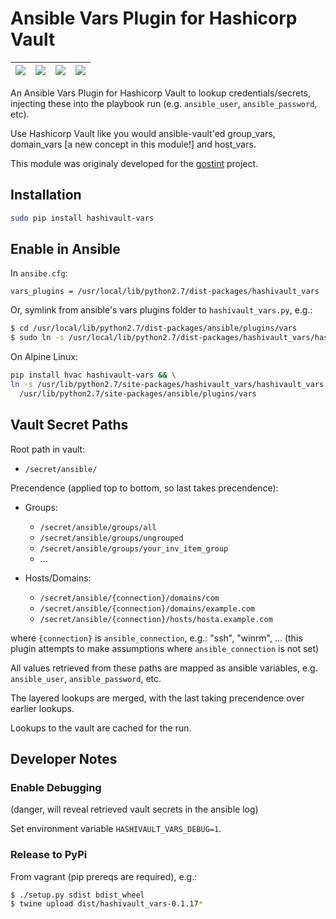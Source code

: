 # Ansible Vars Plugin for Hashicorp Vault


|![](https://img.shields.io/pypi/v/hashivault-vars.svg)|![](https://img.shields.io/pypi/status/hashivault-vars.svg)|![](https://img.shields.io/pypi/format/hashivault-vars.svg)|![](https://img.shields.io/pypi/l/hashivault-vars.svg)|
|-|-|-|-|

An Ansible Vars Plugin for Hashicorp Vault to lookup credentials/secrets,
injecting these into the playbook run (e.g. `ansible_user`, `ansible_password`,
etc).

Use Hashicorp Vault like you would ansible-vault'ed group_vars,
domain_vars [a new concept in this module!] and host_vars.

This module was originaly developed for the [gostint](https://goethite.github.io/gostint/)
project.

## Installation

```bash
sudo pip install hashivault-vars
```

## Enable in Ansible
In `ansibe.cfg`:
```
vars_plugins = /usr/local/lib/python2.7/dist-packages/hashivault_vars
```

Or, symlink from ansible's vars plugins folder to `hashivault_vars.py`, e.g.:
```bash
$ cd /usr/local/lib/python2.7/dist-packages/ansible/plugins/vars
$ sudo ln -s /usr/local/lib/python2.7/dist-packages/hashivault_vars/hashivault_vars.py .
```

On Alpine Linux:
```bash
pip install hvac hashivault-vars && \
ln -s /usr/lib/python2.7/site-packages/hashivault_vars/hashivault_vars.py \
  /usr/lib/python2.7/site-packages/ansible/plugins/vars
```

## Vault Secret Paths
Root path in vault:

* `/secret/ansible/`

Precendence (applied top to bottom, so last takes precendence):
* Groups:
  * `/secret/ansible/groups/all`
  * `/secret/ansible/groups/ungrouped`
  * `/secret/ansible/groups/your_inv_item_group`
  * ...

* Hosts/Domains:
  * `/secret/ansible/{connection}/domains/com`
  * `/secret/ansible/{connection}/domains/example.com`
  * `/secret/ansible/{connection}/hosts/hosta.example.com`

where `{connection}` is `ansible_connection`, e.g.: "ssh", "winrm", ...
(this plugin attempts to make assumptions where `ansible_connection` is not
set)

All values retrieved from these paths are mapped as ansible variables,
e.g. `ansible_user`, `ansible_password`, etc.

The layered lookups are merged, with the last taking precendence over
earlier lookups.

Lookups to the vault are cached for the run.

## Developer Notes

### Enable Debugging
(danger, will reveal retrieved vault secrets in the ansible log)

Set environment variable `HASHIVAULT_VARS_DEBUG=1`.

### Release to PyPi
From vagrant (pip prereqs are required), e.g.:
```bash
$ ./setup.py sdist bdist_wheel
$ twine upload dist/hashivault_vars-0.1.17*
```
